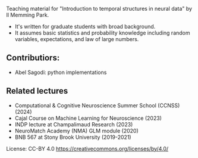 Teaching material for "Introduction to temporal structures in neural data" by Il Memming Park.

 * It's written for graduate students with broad background.
 * It assumes basic statistics and probability knowledge including random variables, expectations, and law of large numbers.

## Contributiors:
 * Abel Sagodi: python implementations

## Related lectures
 * Computational & Cognitive Neuroscience Summer School (CCNSS) (2024)
 * Cajal Course on Machine Learning for Neuroscience (2023)
 * INDP lecture at Champalimaud Research (2023)
 * NeuroMatch Academy (NMA) GLM module (2020)
 * BNB 567 at Stony Brook University (2019-2021)

License: CC-BY 4.0 https://creativecommons.org/licenses/by/4.0/
